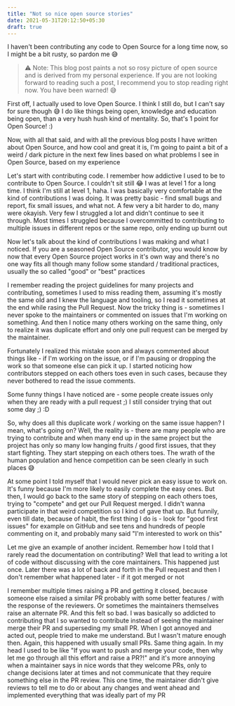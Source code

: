 ```yaml
---
title: "Not so nice open source stories"
date: 2021-05-31T20:12:50+05:30
draft: true
---
```


I haven't been contributing any code to Open Source for a long time now, so I might be a bit rusty, so pardon me 😅

> ⚠️ Note: This blog post paints a not so rosy picture of open source and is derived from my personal experience. If you are not looking forward to reading such a post, I recommend you to stop reading right now. You have been warned! 😅

First off, I actually used to love Open Source. I think I still do, but I can't say for sure though 😅 I do like things being open, knowledge and education being open, than a very hush hush kind of mentality. So, that's 1 point for Open Source! :)

Now, with all that said, and with all the previous blog posts I have written about Open Source, and how cool and great it is, I'm going to paint a bit of a weird / dark picture in the next few lines based on what problems I see in Open Source, based on my experience

Let's start with contributing code. I remember how addictive I used to be to contribute to Open Source. I couldn't sit still 😂 I was at level 1 for a long time. I think I'm still at level 1, haha. I was basically very comfortable at the kind of contributions I was doing. It was pretty basic - find small bugs and report, fix small issues, and what not. A few very a bit harder to do, many were okayish. Very few I struggled a lot and didn't continue to see it through. Most times I struggled because I overcommitted to contributing to multiple issues in different repos or the same repo, only ending up burnt out

Now let's talk about the kind of contributions I was making and what I noticed. If you are a seasoned Open Source contributor, you would know by now that every Open Source project works in it's own way and there's no one way fits all though many follow some standard / traditional practices, usually the so called "good" or "best" practices

I remember reading the project guidelines for many projects and contributing, sometimes I used to miss reading them, assuming it's mostly the same old and I knew the language and tooling, so I read it sometimes at the end while rasing the Pull Request. Now  the tricky thing is - sometimes I never spoke to the maintainers or commented on issues that I'm working on something. And then I notice many others working on the same thing, only to realize it was duplicate effort and only one pull request can be merged by the maintainer.

Fortunately I realized this mistake soon and always commented about things like - if I'm working on the issue, or if I'm pausing or dropping the work so that someone else can pick it up. I started noticing how contributors stepped on each others toes even in such cases, because they never bothered to read the issue comments.

Some funny things I have noticed are - some people create issues only when they are ready with a pull request ;) I still consider trying that out some day ;) :D

So, why does all this duplicate work / working on the same issue happen? I mean, what's going on? Well, the reality is - there are many people who are trying to contribute and when many end up in the same project but the project has only so many low hanging fruits / good first issues, that they start fighting. They start stepping on each others toes. The wrath of the human population and hence competition can be seen clearly in such places 😅

At some point I told myself that I would never pick an easy issue to work on. It's funny because I'm more likely to easily complete the easy ones. But then, I would go back to the same story of stepping on each others toes, trying to "compete" and get our Pull Request merged. I didn't wanna participate in that weird competition so I kind of gave that up. But funnily, even till date, because of habit, the first thing I do is - look for "good first issues" for example on GitHub and see tens and hundreds of people commenting on it, and probably many said "I'm interested to work on this"

Let me give an example of another incident. Remember how I told that I rarely read the documentation on contributing? Well that lead to writing a lot of code without discussing with the core maintainers. This happened just once. Later there was a lot of back and forth in the Pull request and then I don't remember what happened later - if it got merged or not

I remember multiple times raising a PR and getting it closed, because someone else raised a similar PR probably with some better features / with the response of the reviewers. Or sometimes the maintainers themselves raise an alternate PR. And this felt so bad. I was basically so addicted to contributing that I so wanted to contribute instead of seeing the maintainer merge their PR and superseding my small PR. When I got annoyed and acted out, people tried to make me understand. But I wasn't mature enough then. Again, this happened with usually small PRs. Same thing again. In my head I used to be like "If you want to push and merge your code, then why let me go through all this effort and raise a PR?!" and it's more annoying when a maintainer says in nice words that they welcome PRs, only to change decisions later at times and not communicate that they require something else in the PR review. This one time, the maintainer didn't give reviews to tell me to do or about any changes and went ahead and implemented everything that was ideally part of my PR